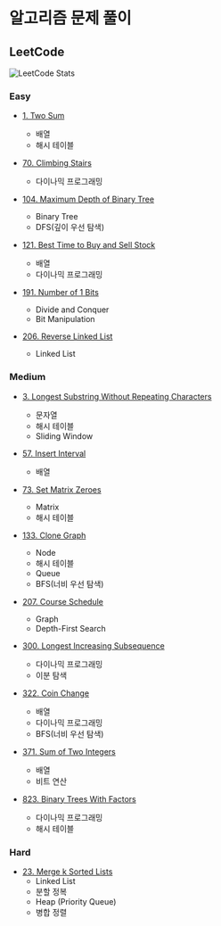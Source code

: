 # 알고리즘 문제 풀이

## LeetCode

![LeetCode Stats](https://leetcard.jacoblin.cool/beeimp?theme=wtf&font=Merriweather&ext=activity)

### Easy

- [1. Two Sum](leetcode/1.ipynb)
  - 배열
  - 해시 테이블

- [70. Climbing Stairs](leetcode/70.ipynb)
  - 다이나믹 프로그래밍
  
- [104. Maximum Depth of Binary Tree](leetcode/104.ipynb)
  - Binary Tree
  - DFS(깊이 우선 탐색)

- [121. Best Time to Buy and Sell Stock](leetcode/121.ipynb)
  - 배열
  - 다이나믹 프로그래밍

- [191. Number of 1 Bits](leetcode/191.ipynb)
  - Divide and Conquer
  - Bit Manipulation

- [206. Reverse Linked List](leetcode/206.ipynb)
  - Linked List

### Medium

- [3. Longest Substring Without Repeating Characters](leetcode/3.ipynb)
  - 문자열
  - 해시 테이블
  - Sliding Window

- [57. Insert Interval](leetcode/57.ipynb)
  - 배열

- [73. Set Matrix Zeroes](leetcode/73.ipynb)
  - Matrix
  - 해시 테이블

- [133. Clone Graph](leetcode/113.ipynb)

  - Node
  - 해시 테이블
  - Queue
  - BFS(너비 우선 탐색)

- [207. Course Schedule](leetcode/207.ipynb)
  - Graph
  - Depth-First Search

- [300. Longest Increasing Subsequence](leetcode/300.ipynb)
  - 다이나믹 프로그래밍
  - 이분 탐색

- [322. Coin Change](leetcode/322.ipynb)
  - 배열
  - 다이나믹 프로그래밍
  - BFS(너비 우선 탐색)

- [371. Sum of Two Integers](leetcode/371.ipynb)
  - 배열
  - 비트 연산

- [823. Binary Trees With Factors](leetcode/823.ipynb)
  - 다이나믹 프로그래밍
  - 해시 테이블

### Hard

- [23. Merge k Sorted Lists](leetcode/23.ipynb)
  - Linked List
  - 분할 정복
  - Heap (Priority Queue)
  - 병합 정렬
